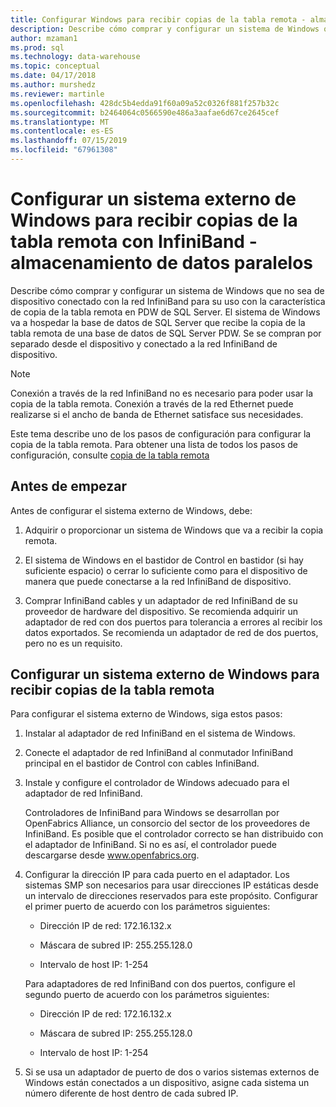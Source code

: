 ```yaml
---
title: Configurar Windows para recibir copias de la tabla remota - almacenamiento de datos paralelos | Microsoft Docs
description: Describe cómo comprar y configurar un sistema de Windows que no sea de dispositivo conectado con la red InfiniBand para su uso con la característica de copia de la tabla remota en el almacenamiento de datos paralelos. El sistema de Windows va a hospedar la base de datos de SQL Server que recibe la copia de la tabla remota de una base de datos de SQL Server PDW. Se se compran por separado desde el dispositivo y conectado a la red InfiniBand de dispositivo.
author: mzaman1
ms.prod: sql
ms.technology: data-warehouse
ms.topic: conceptual
ms.date: 04/17/2018
ms.author: murshedz
ms.reviewer: martinle
ms.openlocfilehash: 428dc5b4edda91f60a09a52c0326f881f257b32c
ms.sourcegitcommit: b2464064c0566590e486a3aafae6d67ce2645cef
ms.translationtype: MT
ms.contentlocale: es-ES
ms.lasthandoff: 07/15/2019
ms.locfileid: "67961308"
---
```

# <a name="configure-an-external-windows-system-to-receive-remote-table-copies-using-infiniband---parallel-data-warehouse"></a>Configurar un sistema externo de Windows para recibir copias de la tabla remota con InfiniBand - almacenamiento de datos paralelos
Describe cómo comprar y configurar un sistema de Windows que no sea de dispositivo conectado con la red InfiniBand para su uso con la característica de copia de la tabla remota en PDW de SQL Server. El sistema de Windows va a hospedar la base de datos de SQL Server que recibe la copia de la tabla remota de una base de datos de SQL Server PDW. Se se compran por separado desde el dispositivo y conectado a la red InfiniBand de dispositivo.  
  
> [!NOTE]  
> Conexión a través de la red InfiniBand no es necesario para poder usar la copia de la tabla remota. Conexión a través de la red Ethernet puede realizarse si el ancho de banda de Ethernet satisface sus necesidades.  
  
Este tema describe uno de los pasos de configuración para configurar la copia de la tabla remota. Para obtener una lista de todos los pasos de configuración, consulte [copia de la tabla remota](remote-table-copy.md)  
  
## <a name="before-you-begin"></a>Antes de empezar  
Antes de configurar el sistema externo de Windows, debe:  
  
1.  Adquirir o proporcionar un sistema de Windows que va a recibir la copia remota.  
  
2.  El sistema de Windows en el bastidor de Control en bastidor (si hay suficiente espacio) o cerrar lo suficiente como para el dispositivo de manera que puede conectarse a la red InfiniBand de dispositivo.  
  
3.  Comprar InfiniBand cables y un adaptador de red InfiniBand de su proveedor de hardware del dispositivo. Se recomienda adquirir un adaptador de red con dos puertos para tolerancia a errores al recibir los datos exportados. Se recomienda un adaptador de red de dos puertos, pero no es un requisito.  
  
## <a name="HowToWindows"></a>Configurar un sistema externo de Windows para recibir copias de la tabla remota  
Para configurar el sistema externo de Windows, siga estos pasos:  
  
1.  Instalar al adaptador de red InfiniBand en el sistema de Windows.  
  
2.  Conecte el adaptador de red InfiniBand al conmutador InfiniBand principal en el bastidor de Control con cables InfiniBand.  
  
3.  Instale y configure el controlador de Windows adecuado para el adaptador de red InfiniBand.  
  
    Controladores de InfiniBand para Windows se desarrollan por OpenFabrics Alliance, un consorcio del sector de los proveedores de InfiniBand.  Es posible que el controlador correcto se han distribuido con el adaptador de InfiniBand. Si no es así, el controlador puede descargarse desde www.openfabrics.org.  
  
4.  Configurar la dirección IP para cada puerto en el adaptador. Los sistemas SMP son necesarios para usar direcciones IP estáticas desde un intervalo de direcciones reservados para este propósito. Configurar el primer puerto de acuerdo con los parámetros siguientes:  
  
    -   Dirección IP de red: 172.16.132.x  
  
    -   Máscara de subred IP: 255.255.128.0  
  
    -   Intervalo de host IP: 1-254  
  
    Para adaptadores de red InfiniBand con dos puertos, configure el segundo puerto de acuerdo con los parámetros siguientes:  
  
    -   Dirección IP de red: 172.16.132.x  
  
    -   Máscara de subred IP: 255.255.128.0  
  
    -   Intervalo de host IP: 1-254  
  
5.  Si se usa un adaptador de puerto de dos o varios sistemas externos de Windows están conectados a un dispositivo, asigne cada sistema un número diferente de host dentro de cada subred IP.  
  
<!-- MISSING LINKS 
## See Also  
[Common Metadata Query Examples &#40;SQL Server PDW&#41;](../sqlpdw/common-metadata-query-examples-sql-server-pdw.md)  
-->
  
